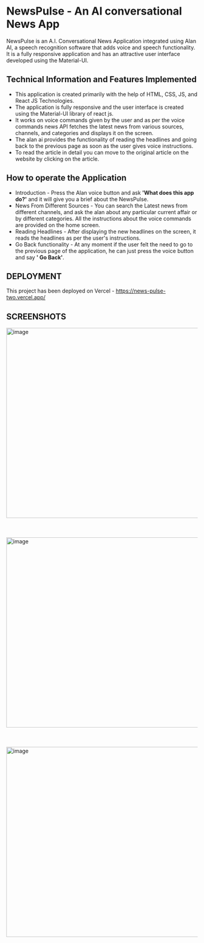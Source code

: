 # NewsPulse - An AI conversational News App
NewsPulse is an A.I. Conversational News Application integrated using Alan AI, a speech recognition software that adds voice and speech functionality. It is a fully responsive application and has an attractive user interface developed using the Material-UI.


## Technical Information and Features Implemented
<ul>
   <li>This application is created primarily with the help of HTML, CSS, JS, and React JS Technologies.</li>
  <li> The application is fully responsive and the user interface is created using the Material-UI library of react js.</li>
  <li>It works on voice commands given by the user and as per the voice commands news API fetches the latest news from various sources, channels, and categories and displays it on the screen.</li>
  <li>The alan ai provides the functionality of reading the headlines and going back to the previous page as soon as the user gives voice instructions.</li>
  <li>To read the article in detail you can move to the original article on the website by clicking on the article.</li>

 </ul>
 
 ## How to operate the Application
 <ul>
  <li>Introduction - Press the Alan voice button and ask <b>'What does this app do?'</b> and it will give you a brief about the NewsPulse.</li>
  <li>News From Different Sources - You can search the Latest news from different channels, and ask the alan about any particular current affair or by different categories. All the instructions about the voice commands are provided on the home screen.</li>
  <li>Reading Headlines - After displaying the new headlines on the screen, it reads the headlines as per the user's instructions. </li>
  <li>Go Back functionality - At any moment if the user felt the need to go to the previous page of the application, he can just press the voice button and say <b>' Go Back'</b>.</li>

 </ul>
 
 ## DEPLOYMENT
This project has been deployed on Vercel - https://news-pulse-two.vercel.app/

## SCREENSHOTS
<img width="1000" height="500" alt="image" src="https://github.com/navyaarora01/NewsPulse/assets/75020151/bf4f1e1e-5820-410c-b881-f12cda5a896f">

<br>
<br>
<br>
<br>

<img width="1000" height="500" alt="image" src="https://github.com/navyaarora01/NewsPulse/assets/75020151/3cda9921-8ef1-4707-9584-eeca785cc042">

<br>
<br>
<br>
<br>

<img width="1000" height="500" alt="image" src="https://github.com/navyaarora01/NewsPulse/assets/75020151/7c799ff1-f01d-496a-a9af-4536b4b91567">

<br>
<br>
